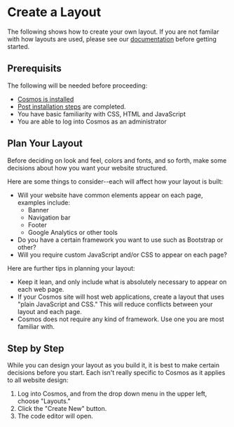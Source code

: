 # Create a Layout
The following shows how to create your own layout. If you are not familar with how layouts are used, please see our [documentation](https://github.com/CosmosSoftware/Cosmos.Cms/blob/main/Documentation/Layouts/About.md) before getting started.

## Prerequisits
The following will be needed before proceeding:
* [Cosmos is installed](https://github.com/CosmosSoftware/Cosmos.Cms/blob/main/Documentation/Installation/AzureClickInstall.md)
* [Post installation steps](https://github.com/CosmosSoftware/Cosmos.Cms/blob/main/Documentation/Installation/AzureClickInstall.md#required-post-installation-steps) are completed.
* You have basic familiarity with CSS, HTML and JavaScript
* You are able to log into Cosmos as an administrator

## Plan Your Layout
Before deciding on look and feel, colors and fonts, and so forth, make some decisions about how you want your website structured. 

Here are some things to consider--each will affect how your layout is built:

* Will your website have common elements appear on each page, examples include:
  *  Banner
  *  Navigation bar
  *  Footer
  *  Google Analytics or other tools
*  Do you have a certain framework you want to use such as Bootstrap or other?
*  Will you require custom JavaScript and/or CSS to appear on each page?

Here are further tips in planning your layout:

* Keep it lean, and only include what is absolutely necessary to appear on each web page.
* If your Cosmos site will host web applications, create a layout that uses "plain JavaScript and CSS." This will reduce conflicts between your layout and each page.
* Cosmos does not require any kind of framework. Use one you are most familiar with.

## Step by Step
While you can design your layout as you build it, it is best to make certain decisions before you start.  Each isn't really specific to Cosmos as it applies to all website design:

1. Log into Cosmos, and from the drop down menu in the upper left, choose "Layouts."
2. Click the "Create New" button.
3. The code editor will open.


